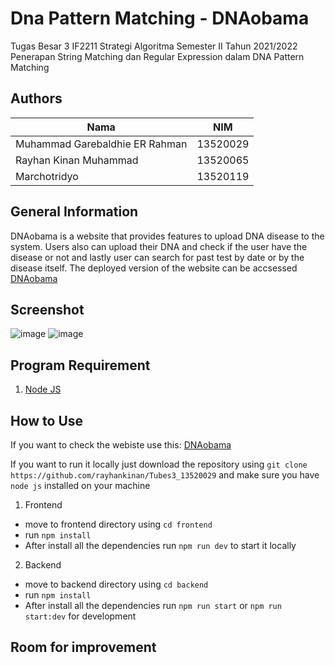 # Dna Pattern Matching - DNAobama
Tugas Besar 3 IF2211 Strategi Algoritma Semester II Tahun 2021/2022 Penerapan String Matching dan Regular Expression dalam DNA Pattern Matching

## Authors

| Nama                  | NIM      |
| --------------------- | -------- |
| Muhammad Garebaldhie ER Rahman| 13520029 |
| Rayhan Kinan Muhammad | 13520065 |
| Marchotridyo | 13520119 |

## General Information
DNAobama is a website that provides features to upload DNA disease to the system. Users also can upload their DNA and check if the user have the disease or not and lastly user can search for past test by date or by the disease itself. The deployed version of the website can be accsessed [DNAobama](https://dna-obama.vercel.app/) 

## Screenshot
![image](https://user-images.githubusercontent.com/63847012/165926103-38d05ddd-3823-4503-af46-cef4b961818f.png)
![image](https://user-images.githubusercontent.com/63847012/165926245-535eab5f-1e83-4585-8d72-00a0fcab5272.png)


## Program Requirement
1. [Node JS](https://nodejs.org/en/)

## How to Use

If you want to check the webiste use this: [DNAobama](https://dna-obama.vercel.app/)

If you want to run it locally just download the repository using `git clone https://github.com/rayhankinan/Tubes3_13520029` and make sure you have `node js` installed on your machine

1. Frontend
* move to frontend directory using `cd frontend`
* run `npm install`
* After install all the dependencies run `npm run dev` to start it locally

2. Backend
*  move to backend directory using `cd backend`
*  run `npm install`
*  After install all the dependencies run `npm run start` or `npm run start:dev` for development

## Room for improvement

